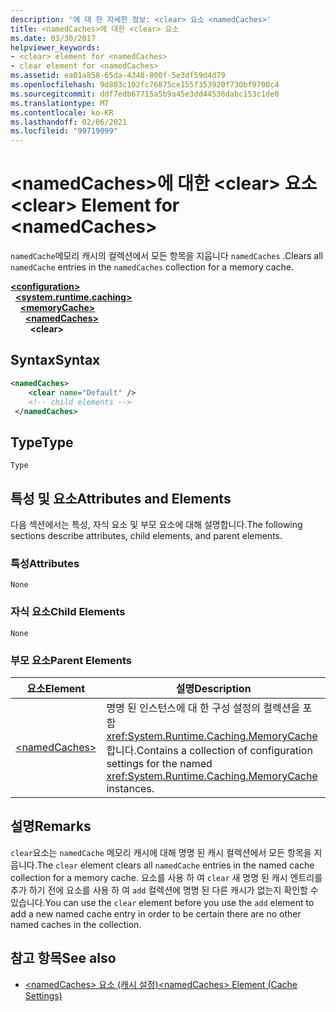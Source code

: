 ```yaml
---
description: '에 대 한 자세한 정보: <clear> 요소 <namedCaches>'
title: <namedCaches>에 대한 <clear> 요소
ms.date: 03/30/2017
helpviewer_keywords:
- <clear> element for <namedCaches>
- clear element for <namedCaches>
ms.assetid: ea01a858-65da-4348-800f-5e3df59d4d79
ms.openlocfilehash: 9d883c102fc76875ce155f353920f730bf9700c4
ms.sourcegitcommit: ddf7edb67715a5b9a45e3dd44536dabc153c1de0
ms.translationtype: MT
ms.contentlocale: ko-KR
ms.lasthandoff: 02/06/2021
ms.locfileid: "99719099"
---
```

# <a name="clear-element-for-namedcaches"></a><span data-ttu-id="5f737-103">\<namedCaches>에 대한 \<clear> 요소</span><span class="sxs-lookup"><span data-stu-id="5f737-103">\<clear> Element for \<namedCaches></span></span>

<span data-ttu-id="5f737-104">`namedCache`메모리 캐시의 컬렉션에서 모든 항목을 지웁니다 `namedCaches` .</span><span class="sxs-lookup"><span data-stu-id="5f737-104">Clears all `namedCache` entries in the `namedCaches` collection for a memory cache.</span></span>  
  
[**\<configuration>**](../configuration-element.md)\
&nbsp;&nbsp;[**\<system.runtime.caching>**](system-runtime-caching-element-cache-settings.md)\
&nbsp;&nbsp;&nbsp;&nbsp;[**\<memoryCache>**](memorycache-element-cache-settings.md)\
&nbsp;&nbsp;&nbsp;&nbsp;&nbsp;&nbsp;[**\<namedCaches>**](namedcaches-element-cache-settings.md)\
&nbsp;&nbsp;&nbsp;&nbsp;&nbsp;&nbsp;&nbsp;&nbsp;**\<clear>**  
  
## <a name="syntax"></a><span data-ttu-id="5f737-105">Syntax</span><span class="sxs-lookup"><span data-stu-id="5f737-105">Syntax</span></span>  
  
```xml  
<namedCaches>  
    <clear name="Default" />  
    <!-- child elements -->  
 </namedCaches>  
```  
  
## <a name="type"></a><span data-ttu-id="5f737-106">Type</span><span class="sxs-lookup"><span data-stu-id="5f737-106">Type</span></span>  

 `Type`  
  
## <a name="attributes-and-elements"></a><span data-ttu-id="5f737-107">특성 및 요소</span><span class="sxs-lookup"><span data-stu-id="5f737-107">Attributes and Elements</span></span>  

 <span data-ttu-id="5f737-108">다음 섹션에서는 특성, 자식 요소 및 부모 요소에 대해 설명합니다.</span><span class="sxs-lookup"><span data-stu-id="5f737-108">The following sections describe attributes, child elements, and parent elements.</span></span>  
  
### <a name="attributes"></a><span data-ttu-id="5f737-109">특성</span><span class="sxs-lookup"><span data-stu-id="5f737-109">Attributes</span></span>  

 `None`  
  
### <a name="child-elements"></a><span data-ttu-id="5f737-110">자식 요소</span><span class="sxs-lookup"><span data-stu-id="5f737-110">Child Elements</span></span>  

 `None`  
  
### <a name="parent-elements"></a><span data-ttu-id="5f737-111">부모 요소</span><span class="sxs-lookup"><span data-stu-id="5f737-111">Parent Elements</span></span>  
  
|<span data-ttu-id="5f737-112">요소</span><span class="sxs-lookup"><span data-stu-id="5f737-112">Element</span></span>|<span data-ttu-id="5f737-113">설명</span><span class="sxs-lookup"><span data-stu-id="5f737-113">Description</span></span>|  
|-------------|-----------------|  
|[\<namedCaches>](namedcaches-element-cache-settings.md)|<span data-ttu-id="5f737-114">명명 된 인스턴스에 대 한 구성 설정의 컬렉션을 포함 <xref:System.Runtime.Caching.MemoryCache> 합니다.</span><span class="sxs-lookup"><span data-stu-id="5f737-114">Contains a collection of configuration settings for the named <xref:System.Runtime.Caching.MemoryCache> instances.</span></span>|  
  
## <a name="remarks"></a><span data-ttu-id="5f737-115">설명</span><span class="sxs-lookup"><span data-stu-id="5f737-115">Remarks</span></span>  

 <span data-ttu-id="5f737-116">`clear`요소는 `namedCache` 메모리 캐시에 대해 명명 된 캐시 컬렉션에서 모든 항목을 지웁니다.</span><span class="sxs-lookup"><span data-stu-id="5f737-116">The `clear` element clears all `namedCache` entries in the named cache collection for a memory cache.</span></span> <span data-ttu-id="5f737-117">요소를 사용 하 여 `clear` 새 명명 된 캐시 엔트리를 추가 하기 전에 요소를 사용 하 여 `add` 컬렉션에 명명 된 다른 캐시가 없는지 확인할 수 있습니다.</span><span class="sxs-lookup"><span data-stu-id="5f737-117">You can use the `clear` element before you use the `add` element to add a new named cache entry in order to be certain there are no other named caches in the collection.</span></span>  
  
## <a name="see-also"></a><span data-ttu-id="5f737-118">참고 항목</span><span class="sxs-lookup"><span data-stu-id="5f737-118">See also</span></span>

- [<span data-ttu-id="5f737-119">\<namedCaches> 요소 (캐시 설정)</span><span class="sxs-lookup"><span data-stu-id="5f737-119">\<namedCaches> Element (Cache Settings)</span></span>](namedcaches-element-cache-settings.md)
